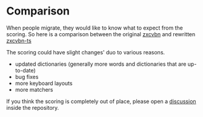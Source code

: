 # Comparison

When people migrate, they would like to know what to expect from the scoring. 
So here is a comparison between the original [zxcvbn](https://github.com/dropbox/zxcvbn) and rewritten [zxcvbn-ts](https://github.com/zxcvbn-ts/zxcvbn)

The scoring could have slight changes' duo to various reasons.
- updated dictionaries (generally more words and dictionaries that are up-to-date)
- bug fixes
- more keyboard layouts
- more matchers

If you think the scoring is completely out of place, please open a [discussion](https://github.com/zxcvbn-ts/zxcvbn/discussions) inside the repository.

<Comparison/>

